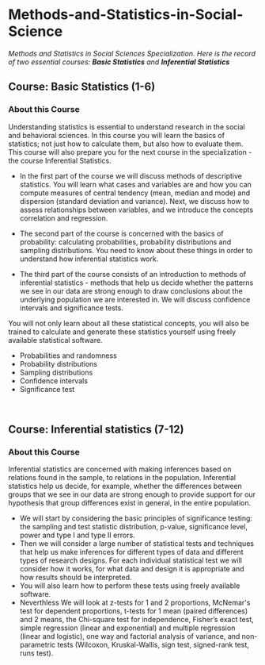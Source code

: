 # Methods-and-Statistics-in-Social-Science
*Methods and Statistics in Social Sciences Specialization. Here is the record of two essential courses: **Basic Statistics** and **Inferential Statistics***
<br>
## Course: Basic Statistics (1-6) 
### About this Course
Understanding statistics is essential to understand research in the social and behavioral sciences. In this course you will learn the basics of statistics; not just how to calculate them, but also how to evaluate them. This course will also prepare you for the next course in the specialization - the course Inferential Statistics. 

- In the first part of the course we will discuss methods of descriptive statistics. You will learn what cases and variables are and how you can compute measures of central tendency (mean, median and mode) and dispersion (standard deviation and variance). Next, we discuss how to assess relationships between variables, and we introduce the concepts correlation and regression. 

- The second part of the course is concerned with the basics of probability: calculating probabilities, probability distributions and sampling distributions. You need to know about these things in order to understand how inferential statistics work. 

- The third part of the course consists of an introduction to methods of inferential statistics - methods that help us decide whether the patterns we see in our data are strong enough to draw conclusions about the underlying population we are interested in. We will discuss confidence intervals and significance tests.

You will not only learn about all these statistical concepts, you will also be trained to calculate and generate these statistics yourself using freely available statistical software.

 - Probabilities and randomness
 - Probability distributions
 - Sampling distributions
 - Confidence intervals
 - Significance test
 
<br>

## Course: Inferential statistics (7-12)
### About this Course 
Inferential statistics are concerned with making inferences based on relations found in the sample, to relations in the population. Inferential statistics help us decide, for example, whether the differences between groups that we see in our data are strong enough to provide support for our hypothesis that group differences exist in general, in the entire population.

- We will start by considering the basic principles of significance testing: the sampling and test statistic distribution, p-value, significance level, power and type I and type II errors. 
- Then we will consider a large number of statistical tests and techniques that help us make inferences for different types of data and different types of research designs. For each individual statistical test we will consider how it works, for what data and design it is appropriate and how results should be interpreted. 
- You will also learn how to perform these tests using freely available software. 
- Neverthless We will look at z-tests for 1 and 2 proportions,  McNemar's test for dependent proportions, t-tests for 1 mean (paired differences) and 2 means, the Chi-square test for independence, Fisher’s exact test, simple regression (linear and exponential) and multiple regression (linear and logistic), one way and factorial analysis of variance, and non-parametric tests (Wilcoxon, Kruskal-Wallis, sign test,  signed-rank test, runs test).
